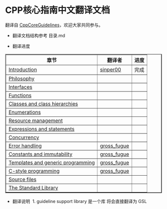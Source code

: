 # CPP核心指南中文翻译文档

翻译自 [CppCoreGuidelines](http://isocpp.github.io/CppCoreGuidelines/CppCoreGuidelines#inaims-aims)，欢迎大家共同参与。

- 翻译文档结构参考 目录.md

- 翻译进度

<table border="2">
  <tr>
    <th>章节</th>
    <th>翻译者</th>
    <th>进度</th>
  </tr>
  <tr>
    <td><a href="http://isocpp.github.io/CppCoreGuidelines/CppCoreGuidelines#S-introduction">Introduction</a></td>
    <td><a href="https://github.com/sniper00">sinper00</a></td>
    <td>完成</td>
  </tr>
 <tr>
    <td><a href="http://isocpp.github.io/CppCoreGuidelines/CppCoreGuidelines#S-philosophy">Philosophy</a></td>
    <td><a href=""></a></td>
    <td></td>
  </tr>
 <tr>
    <td><a href="http://isocpp.github.io/CppCoreGuidelines/CppCoreGuidelines#S-interfaces">Interfaces</a></td>
    <td><a href=""></a></td>
    <td></td>
  </tr>
 <tr>
    <td><a href="http://isocpp.github.io/CppCoreGuidelines/CppCoreGuidelines#S-functions">Functions</a></td>
    <td><a href=""></a></td>
    <td></td>
  </tr>
 <tr>
    <td><a href="http://isocpp.github.io/CppCoreGuidelines/CppCoreGuidelines#S-class">Classes and class hierarchies</a></td>
    <td><a href=""></a></td>
    <td></td>
  </tr>
 <tr>
    <td><a href="http://isocpp.github.io/CppCoreGuidelines/CppCoreGuidelines#S-enum">Enumerations</a></td>
    <td><a href=""></a></td>
    <td></td>
  </tr>
 <tr>
    <td><a href="http://isocpp.github.io/CppCoreGuidelines/CppCoreGuidelines#S-resource">Resource management</a></td>
    <td><a href=""></a></td>
    <td></td>
  </tr>
 <tr>
    <td><a href="http://isocpp.github.io/CppCoreGuidelines/CppCoreGuidelines#S-expr">Expressions and statements</a></td>
    <td><a href=""></a></td>
    <td></td>
  </tr>
 <tr>
    <td><a href="http://isocpp.github.io/CppCoreGuidelines/CppCoreGuidelines#S-concurrency">Concurrency</a></td>
    <td><a href=""></a></td>
    <td></td>
  </tr>
 <tr>
    <td><a href="http://isocpp.github.io/CppCoreGuidelines/CppCoreGuidelines#S-errors">Error handling</a></td>
    <td><a href="https://github.com/farewell12?tab=stars">gross_fugue</a></td>
    <td></td>
  </tr>
 <tr>
    <td><a href="http://isocpp.github.io/CppCoreGuidelines/CppCoreGuidelines#S-const">Constants and immutability</a></td>
    <td><a href="https://github.com/farewell12?tab=stars">gross_fugue</a></td>
    <td></td>
  </tr>
 <tr>
    <td><a href="http://isocpp.github.io/CppCoreGuidelines/CppCoreGuidelines#S-templates">Templates and generic programming</a></td>
    <td><a href="https://github.com/farewell12?tab=stars">gross_fugue</a></td>
    <td></td>
  </tr>
 <tr>
    <td><a href="http://isocpp.github.io/CppCoreGuidelines/CppCoreGuidelines#S-cpl">C-style programming</a></td>
    <td><a href="https://github.com/farewell12?tab=stars">gross_fugue</a></td>
    <td></td>
  </tr>
 <tr>
    <td><a href="http://isocpp.github.io/CppCoreGuidelines/CppCoreGuidelines#S-source">Source files</a></td>
    <td><a href=""></a></td>
    <td></td>
  </tr>
 <tr>
    <td><a href="http://isocpp.github.io/CppCoreGuidelines/CppCoreGuidelines#S-stdlib">The Standard Library</a></td>
    <td><a href=""></a></td>
    <td></td>
  </tr>
</table>

- 翻译说明
  1. guideline support library 是一个库 将会直接翻译为 GSL
